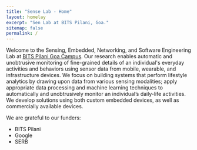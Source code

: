 ```yaml
---
title: "Sense Lab - Home"
layout: homelay
excerpt: "Sen Lab at BITS Pilani, Goa."
sitemap: false
permalink: /
---
```


Welcome to the Sensing, Embedded, Networking, and Software Engineering Lab at [BITS Pilani Goa Campus](https://www.bits-pilani.ac.in/goa/). Our research enables automatic and unobtrusive monitoring of fine-grained details of an individual's everyday activities and behaviors using sensor data from mobile, wearable, and infrastructure devices. We focus on building systems that perform lifestyle analytics by drawing upon data from various sensing modalities; apply appropriate data processing and machine learning techniques to automatically and unobtrusively monitor an individual’s daily-life activities. We develop solutions using both custom embedded devices, as well as commercially available devices. 

<!--div markdown="0" id="carousel" class="carousel slide" data-ride="carousel" data-interval="5000" data-pause="hover" -->
<!-- Menu -->
<!--ol class="carousel-indicators">
    <li data-target="#carousel" data-slide-to="0" class="active"></li>
    <li data-target="#carousel" data-slide-to="1"></li>
    <li data-target="#carousel" data-slide-to="2"></li>
    <li data-target="#carousel" data-slide-to="3"></li>
    <li data-target="#carousel" data-slide-to="4"></li>
    <li data-target="#carousel" data-slide-to="5"></li>
    <li data-target="#carousel" data-slide-to="6"></li>
</ol-->

<!-- Items -->
<!--div class="carousel-inner" markdown="0"-->

<!--div class="item active">
    <img src="{{ site.url }}{{ site.baseurl }}/images/slider7001400/Fig_Science_Web.jpg" alt="Slide 1" />
</div-->
<!--div class="item">
    <img src="{{ site.url }}{{ site.baseurl }}/images/slider7001400/QPI_Rh.jpg" alt="Slide 2" />
</div-->
<!--div class="item">
    <img src="{{ site.url }}{{ site.baseurl }}/images/slider7001400/NoiseCover2.jpg" alt="Slide 3" />
</div-->
<!--div class="item">
    <img src="{{ site.url }}{{ site.baseurl }}/images/slider7001400/SaphireSTM2.jpg" alt="Slide 4" />
</div>
<div class="item">
    <img src="{{ site.url }}{{ site.baseurl }}/images/slider7001400/lab.jpg" alt="Slide 5" />
</div>
<div class="item">
    <img src="{{ site.url }}{{ site.baseurl }}/images/slider7001400/SmartTipSide.jpg" alt="Slide 6" />
</div>       
 <div class="item">
    <img src="{{ site.url }}{{ site.baseurl }}/images/slider7001400/cake_web.jpg" alt="Slide 7" />
</div-->
<!--/div-->
<!--a class="left carousel-control" href="#carousel" role="button" data-slide="prev">
    <span class="glyphicon glyphicon-chevron-left" aria-hidden="true"></span>
    <span class="sr-only">Previous</span>
</a>
<a class="right carousel-control" href="#carousel" role="button" data-slide="next">
    <span class="glyphicon glyphicon-chevron-right" aria-hidden="true"></span>
    <span class="sr-only">Next</span>
</a-->
<!--/div-->




<!--To this end, we develop novel spectroscopic-imaging scanning tunneling microscopy (SI-STM) tools to visualize the relevant quantum mechanical degrees of freedom. We want to be able to build the perfect instruments to answer the  scientific questions we deem most important (see [Research](research)).-->

<!--We are located at BITS Pilani Goa, India. , the home to Kamerlingh Onnes, Lorentz, Huygens, Einstein, de Sitter, and others (see e.g. [the wall of signatures from Ehrenfest lecturers](https://www.lorentz.leidenuniv.nl/history/colloquium/muur_heel.html)). We exchange ideas and work with our neighbors from [Quantum Matter & Optics](http://www.physics.leidenuniv.nl/qo-home), as well as with the colleagues from our [world-class theory section](https://www.lorentz.leidenuniv.nl).-->

<!-- **We are  looking for passionate new PhD students, Postdocs, and Master students to join the team** [(more info)]({{ site.url }}{{ site.baseurl }}/vacancies) **!**-->


We are grateful to our funders:
- BITS Pilani
- Google
- SERB

<!--figure class="fourth">
  <img src="{{ site.url }}{{ site.baseurl }}/images/logopic/Logo_Leiden.jpg" style="width: 210px">
  <img src="{{ site.url }}{{ site.baseurl }}/images/logopic/Logo_Nanofront.jpg" style="width: 110px">
  <img src="{{ site.url }}{{ site.baseurl }}/images/logopic/Logo_NWO.jpg" style="width: 120px">
  <img src="{{ site.url }}{{ site.baseurl }}/images/logopic/Logo_ERC.jpg" style="width: 110px">
</figure-->
